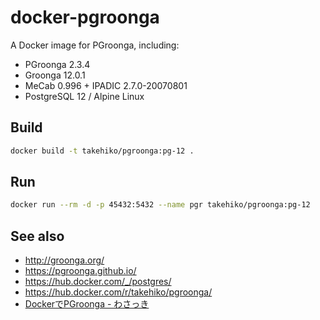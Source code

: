 # docker-pgroonga

A Docker image for PGroonga, including:

- PGroonga 2.3.4
- Groonga 12.0.1
- MeCab 0.996 + IPADIC 2.7.0-20070801
- PostgreSQL 12 / Alpine Linux

## Build

```sh
docker build -t takehiko/pgroonga:pg-12 .
```

## Run

```sh
docker run --rm -d -p 45432:5432 --name pgr takehiko/pgroonga:pg-12
```

## See also

- http://groonga.org/
- https://pgroonga.github.io/
- https://hub.docker.com/_/postgres/
- https://hub.docker.com/r/takehiko/pgroonga/
- [DockerでPGroonga - わさっき](https://takehikom.hateblo.jp/entry/20180130/1517314577)
